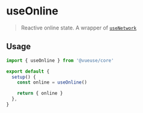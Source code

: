 # useOnline

> Reactive online state. A wrapper of [`useNetwork`](/?path=/story/sensors--usenetwork)

## Usage

```jsx
import { useOnline } from '@vueuse/core'

export default {
  setup() {
    const online = useOnline()

    return { online }
  },
}
```
